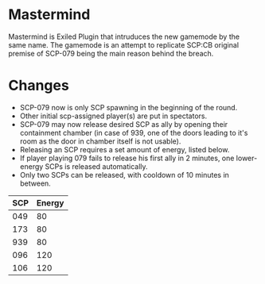 # Mastermind
Mastermind is Exiled Plugin that intruduces the new gamemode by the same name.
The gamemode is an attempt to replicate SCP:CB original premise of SCP-079 being the main reason behind the breach.

# Changes
- SCP-079 now is only SCP spawning in the beginning of the round.
- Other initial scp-assigned player(s) are put in spectators.
- SCP-079 may now release desired SCP as ally by opening their containment chamber (in case of 939, one of the doors leading to it's room as the door in chamber itself is not usable).
- Releasing an SCP requires a set amount of energy, listed below.
- If player playing 079 fails to release his first ally in 2 minutes, one lower-energy SCPs is released automatically.
- Only two SCPs can be released, with cooldown of 10 minutes in between.

|SCP|Energy|
|-----------|---------|
|049|80|
|173|80|
|939|80|
|096|120|
|106|120|




  
